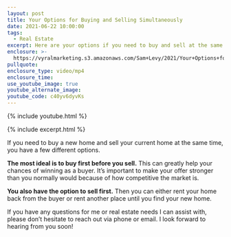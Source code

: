 ```yaml
---
layout: post
title: Your Options for Buying and Selling Simultaneously
date: 2021-06-22 10:00:00
tags:
  - Real Estate
excerpt: Here are your options if you need to buy and sell at the same time.
enclosure: >-
  https://vyralmarketing.s3.amazonaws.com/Sam+Levy/2021/Your+Options+for+Buying+and+Selling+Simultaneously+(1).mp4
pullquote:
enclosure_type: video/mp4
enclosure_time:
use_youtube_image: true
youtube_alternate_image:
youtube_code: c40yv6dyvKs
---
```

{% include youtube.html %}

{% include excerpt.html %}

If you need to buy a new home and sell your current home at the same time, you have a few different options.&nbsp;

**The most ideal is to buy first before you sell.** This can greatly help your chances of winning as a buyer. It’s important to make your offer stronger than you normally would because of how competitive the market is.

**You also have the option to sell first.**&nbsp;Then you can either rent your home back from the buyer or rent another place until you find your new home.&nbsp;

If you have any questions for me or real estate needs I can assist with, please don’t hesitate to reach out via phone or email. I look forward to hearing from you soon\!
